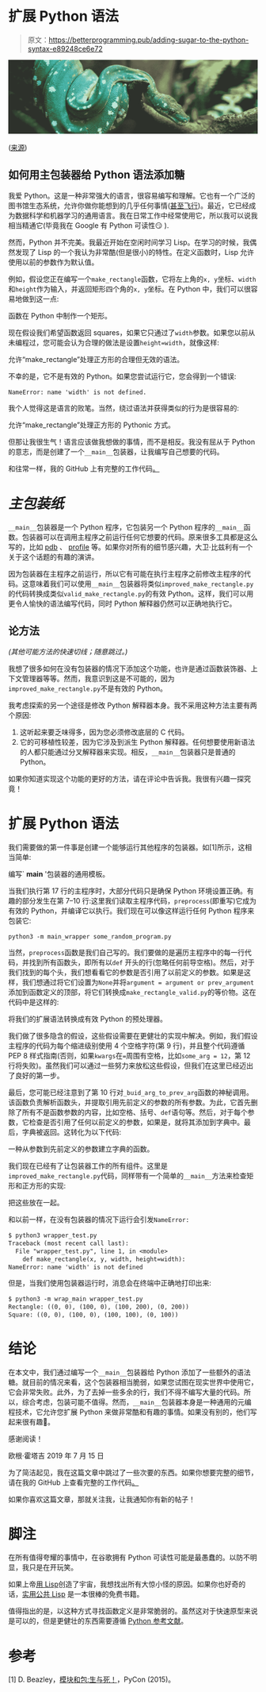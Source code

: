# 扩展 Python 语法

> 原文：<https://betterprogramming.pub/adding-sugar-to-the-python-syntax-e89248ce6e72>

![](img/49fc0988dc3ffcb97a7ced5287dfc441.png)

([来源](https://unsplash.com/photos/72vLY-QMd3w))

## 如何用主包装器给 Python 语法添加糖

我爱 Python。这是一种非常强大的语言，很容易编写和理解。它也有一个广泛的图书馆生态系统，允许你做你能想到的几乎任何事情([甚至飞行](https://xkcd.com/353/))。最近，它已经成为数据科学和机器学习的通用语言。我在日常工作中经常使用它，所以我可以说我相当精通它(毕竟我在 Google 有 Python 可读性😏 ).

然而，Python 并不完美。我最近开始在空闲时间学习 Lisp。在学习的时候，我偶然发现了 Lisp 的一个我认为非常酷(但是很小)的特性。在定义函数时，Lisp 允许使用以前的参数作为默认值。

例如，假设您正在编写一个`make_rectangle`函数，它将左上角的`x, y`坐标、`width`和`height`作为输入，并返回矩形四个角的`x, y`坐标。在 Python 中，我们可以很容易地做到这一点:

函数在 Python 中制作一个矩形。

现在假设我们希望函数返回 squares，如果它只通过了`width`参数。如果您以前从未编程过，您可能会认为合理的做法是设置`height=width`，就像这样:

允许“make_rectangle”处理正方形的合理但无效的语法。

不幸的是，它不是有效的 Python。如果您尝试运行它，您会得到一个错误:

```
NameError: name 'width' is not defined.
```

我个人觉得这是语言的败笔。当然，绕过语法并获得类似的行为是很容易的:

允许“make_rectangle”处理正方形的 Pythonic 方式。

但那让我很生气！语言应该做我想做的事情，而不是相反。我没有屈从于 Python 的意志，而是创建了一个`__main__`包装器，让我编写自己想要的代码。

和往常一样，我的 GitHub 上有完整的工作代码[。](https://github.com/EugenHotaj/python-meta)

# *主包装纸*

`__main__`包装器是一个 Python 程序，它包装另一个 Python 程序的`__main__`函数。包装器可以在调用主程序之前运行任何它想要的代码。原来很多工具都是这么写的，比如 [pdb](https://docs.python.org/3/library/pdb.html) 、 [profile](https://docs.python.org/2/library/profile.html#module-profile) 等。如果你对所有的细节感兴趣，大卫·比兹利有一个关于这个话题的有趣的演讲。

因为包装器在主程序之前运行，所以它有可能在执行主程序之前修改主程序的代码。这意味着我们可以使用`__main__`包装器将类似`improved_make_rectangle.py`的代码转换成类似`valid_make_rectangle.py`的有效 Python。这样，我们可以用更令人愉快的语法编写代码，同时 Python 解释器仍然可以正确地执行它。

## 论方法

*(其他可能方法的快速切线；随意跳过。)*

我想了很多如何在没有包装器的情况下添加这个功能，也许是通过函数装饰器、上下文管理器等等。然而，我意识到这是不可能的，因为`improved_make_rectangle.py`不是有效的 Python。

我考虑探索的另一个途径是修改 Python 解释器本身。我不采用这种方法主要有两个原因:

1.  这听起来要乏味得多，因为您必须修改底层的 C 代码。
2.  它的可移植性较差，因为它涉及到派生 Python 解释器。任何想要使用新语法的人都只能通过分叉解释器来实现。相反，`__main__`包装器只是普通的 Python。

如果你知道实现这个功能的更好的方法，请在评论中告诉我。我很有兴趣一探究竟！

# 扩展 Python 语法

我们需要做的第一件事是创建一个能够运行其他程序的包装器。如[1]所示，这相当简单:

编写` __main__ '包装器的通用模板。

当我们执行第 17 行的主程序时，大部分代码只是确保 Python 环境设置正确。有趣的部分发生在第 7–10 行:这里我们读取主程序代码，`preprocess`(即重写)它成为有效的 Python，并编译它以执行。我们现在可以像这样运行任何 Python 程序来包装它:

```
python3 -m main_wrapper some_random_program.py
```

当然，`preprocess`函数是我们自己写的。我们要做的是遍历主程序中的每一行代码，并找到所有函数头，即所有以`def` 开头的行(忽略任何前导空格)。然后，对于我们找到的每个头，我们想看看它的参数是否引用了以前定义的参数。如果是这样，我们想通过将它们设置为`None`并将`argument = argument or prev_argument`添加到函数定义的顶部，将它们转换成`make_rectangle_valid.py`的等价物。这在代码中是这样的:

将我们的扩展语法转换成有效 Python 的预处理器。

我们做了很多隐含的假设，这些假设需要在更健壮的实现中解决。例如，我们假设主程序的代码为每个缩进级别使用 4 个空格字符(第 9 行)，并且整个代码遵循 PEP 8 样式指南(否则，如果`kwargs`在`=`周围有空格，比如`some_arg = 12`，第 12 行将失败)。虽然我们可以通过一些努力来放松这些假设，但我们在这里已经迈出了良好的第一步。

最后，您可能已经注意到了第 10 行对`_buid_arg_to_prev_arg`函数的神秘调用。该函数负责解析函数头，并提取引用先前定义的参数的所有参数。为此，它首先删除了所有不是函数参数的内容，比如空格、括号、`def`语句等。然后，对于每个参数，它检查是否引用了任何以前定义的参数，如果是，就将其添加到字典中。最后，字典被返回。这转化为以下代码:

一种从参数到先前定义的参数建立字典的函数。

我们现在已经有了让包装器工作的所有组件。这里是`improved_make_rectangle.py`代码，同样带有一个简单的`__main__`方法来检查矩形和正方形的实现:

把这些放在一起。

和以前一样，在没有包装器的情况下运行会引发`NameError:`

```
$ python3 wrapper_test.py
Traceback (most recent call last):
  File "wrapper_test.py", line 1, in <module>
    def make_rectangle(x, y, width, height=width):
NameError: name 'width' is not defined
```

但是，当我们使用包装器运行时，消息会在终端中正确地打印出来:

```
$ python3 -m wrap_main wrapper_test.py
Rectangle: ((0, 0), (100, 0), (100, 200), (0, 200))
Square: ((0, 0), (100, 0), (100, 100), (0, 100))
```

# 结论

在本文中，我们通过编写一个`__main__`包装器给 Python 添加了一些额外的语法糖。就目前的情况来看，这个包装器相当脆弱，如果您试图在现实世界中使用它，它会非常失败。此外，为了去掉一些多余的行，我们不得不编写大量的代码。所以，综合考虑，包装可能不值得。然而，`__main__`包装器本身是一种通用的元编程技术，它允许您扩展 Python 来做非常酷和有趣的事情。如果没有别的，他们写起来很有趣🙂。

感谢阅读！

欧根·霍塔吉
2019 年 7 月 15 日

为了简洁起见，我在这篇文章中跳过了一些次要的东西。如果你想要完整的细节，请在我的 GitHub 上查看完整的工作代码[。](https://github.com/EugenHotaj/python-meta)

如果你喜欢这篇文章，那就关注我，让我通知你有新的帖子！

# 脚注

在所有值得夸耀的事情中，在谷歌拥有 Python 可读性可能是最愚蠢的。以防不明显，我只是在开玩笑。

如果上帝[用 Lisp](https://xkcd.com/224/)创造了宇宙，我想找出所有大惊小怪的原因。如果你也好奇的话，[实用公共 Lisp](http://www.gigamonkeys.com/book/) 是一本很棒的免费书籍。

值得指出的是，以这种方式寻找函数定义是非常脆弱的。虽然这对于快速原型来说是可以的，但是更健壮的东西需要遵循 [Python 参考文献](https://docs.python.org/3/reference/compound_stmts.html#function-definitions)。

# 参考

[1] D. Beazley，[模块和包:生与死！](https://speakerdeck.com/dabeaz/modules-and-packages-live-and-let-die?slide=70)，PyCon (2015)。